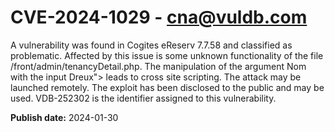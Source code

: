 # CVE-2024-1029 - cna@vuldb.com

A vulnerability was found in Cogites eReserv 7.7.58 and classified as problematic. Affected by this issue is some unknown functionality of the file /front/admin/tenancyDetail.php. The manipulation of the argument Nom with the input Dreux"><script>alert('XSS')</script> leads to cross site scripting. The attack may be launched remotely. The exploit has been disclosed to the public and may be used. VDB-252302 is the identifier assigned to this vulnerability.

**Publish date:** 2024-01-30

